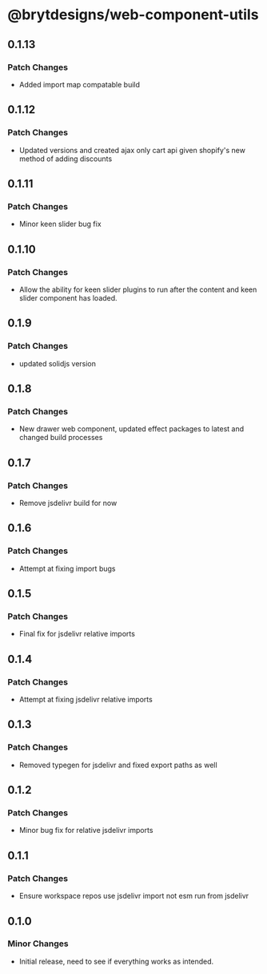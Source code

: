 # @brytdesigns/web-component-utils

## 0.1.13

### Patch Changes

- Added import map compatable build

## 0.1.12

### Patch Changes

- Updated versions and created ajax only cart api given shopify's new method of adding discounts

## 0.1.11

### Patch Changes

- Minor keen slider bug fix

## 0.1.10

### Patch Changes

- Allow the ability for keen slider plugins to run after the content and keen slider component has loaded.

## 0.1.9

### Patch Changes

- updated solidjs version

## 0.1.8

### Patch Changes

- New drawer web component, updated effect packages to latest and changed build processes

## 0.1.7

### Patch Changes

- Remove jsdelivr build for now

## 0.1.6

### Patch Changes

- Attempt at fixing import bugs

## 0.1.5

### Patch Changes

- Final fix for jsdelivr relative imports

## 0.1.4

### Patch Changes

- Attempt at fixing jsdelivr relative imports

## 0.1.3

### Patch Changes

- Removed typegen for jsdelivr and fixed export paths as well

## 0.1.2

### Patch Changes

- Minor bug fix for relative jsdelivr imports

## 0.1.1

### Patch Changes

- Ensure workspace repos use jsdelivr import not esm run from jsdelivr

## 0.1.0

### Minor Changes

- Initial release, need to see if everything works as intended.

